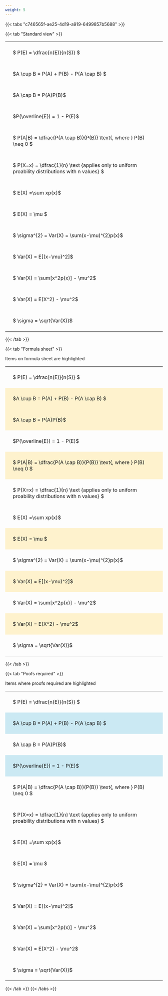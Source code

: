 ```yaml
---
weight: 5
---
```


{{< tabs "c746565f-ae25-4d19-a919-6499857b5688" >}}

{{< tab "Standard view" >}}

<style type="text/css">
#T_434e5 th.col_heading {
  text-align: left;
  font-size: 1em;
}
#T_434e5 td {
  text-align: left;
  font-size: 1em;
  padding: 1.5em;
}
</style>
<table id="T_434e5">
  <thead>
  </thead>
  <tbody>
    <tr>
      <td id="T_434e5_row0_col0" class="data row0 col0" >$ P(E) = \dfrac{n(E)}{n(S)} $</td>
    </tr>
    <tr>
      <td id="T_434e5_row1_col0" class="data row1 col0" >$A \cup B = P(A) + P(B) - P(A \cap B) $</td>
    </tr>
    <tr>
      <td id="T_434e5_row2_col0" class="data row2 col0" >$A \cap B  = P(A)P(B)$</td>
    </tr>
    <tr>
      <td id="T_434e5_row3_col0" class="data row3 col0" >$P(\overline{E}) = 1 - P(E)$</td>
    </tr>
    <tr>
      <td id="T_434e5_row4_col0" class="data row4 col0" >$ P(A|B) = \dfrac{P(A \cap B)}{P(B)} \text{, where } P(B) \neq 0 $</td>
    </tr>
    <tr>
      <td id="T_434e5_row5_col0" class="data row5 col0" >$ P(X=x) =  \dfrac{1}{n} 
\text {applies only to uniform proability distributions with n values} $</td>
    </tr>
    <tr>
      <td id="T_434e5_row6_col0" class="data row6 col0" >$ E(X) =\sum xp(x)$</td>
    </tr>
    <tr>
      <td id="T_434e5_row7_col0" class="data row7 col0" >$ E(X) = \mu $</td>
    </tr>
    <tr>
      <td id="T_434e5_row8_col0" class="data row8 col0" >$ \sigma^{2} = Var(X) = \sum(x-\mu)^{2}p(x)$</td>
    </tr>
    <tr>
      <td id="T_434e5_row9_col0" class="data row9 col0" >$ Var(X) = E[(x-\mu)^2]$</td>
    </tr>
    <tr>
      <td id="T_434e5_row10_col0" class="data row10 col0" >$ Var(X) = \sum[x^2p(x)] - \mu^2$</td>
    </tr>
    <tr>
      <td id="T_434e5_row11_col0" class="data row11 col0" >$ Var(X) = E(X^2) - \mu^2$</td>
    </tr>
    <tr>
      <td id="T_434e5_row12_col0" class="data row12 col0" >$ \sigma = \sqrt{Var(X)}$</td>
    </tr>
  </tbody>
</table>
{{< /tab >}}

{{< tab "Formula sheet" >}}

Items on formula sheet are highlighted 
<br>
<style type="text/css">
#T_b203a th.col_heading {
  text-align: left;
  font-size: 1em;
}
#T_b203a td {
  text-align: left;
  font-size: 1em;
  padding: 1.5em;
}
#T_b203a_row0_col0, #T_b203a_row3_col0, #T_b203a_row5_col0, #T_b203a_row6_col0, #T_b203a_row8_col0, #T_b203a_row10_col0, #T_b203a_row12_col0 {
  background-color: rgba(0,0,0,0);
}
#T_b203a_row1_col0, #T_b203a_row2_col0, #T_b203a_row4_col0, #T_b203a_row7_col0, #T_b203a_row9_col0, #T_b203a_row11_col0 {
  background-color: rgba(255,194,10, 0.2);
}
</style>
<table id="T_b203a">
  <thead>
  </thead>
  <tbody>
    <tr>
      <td id="T_b203a_row0_col0" class="data row0 col0" >$ P(E) = \dfrac{n(E)}{n(S)} $</td>
    </tr>
    <tr>
      <td id="T_b203a_row1_col0" class="data row1 col0" >$A \cup B = P(A) + P(B) - P(A \cap B) $</td>
    </tr>
    <tr>
      <td id="T_b203a_row2_col0" class="data row2 col0" >$A \cap B  = P(A)P(B)$</td>
    </tr>
    <tr>
      <td id="T_b203a_row3_col0" class="data row3 col0" >$P(\overline{E}) = 1 - P(E)$</td>
    </tr>
    <tr>
      <td id="T_b203a_row4_col0" class="data row4 col0" >$ P(A|B) = \dfrac{P(A \cap B)}{P(B)} \text{, where } P(B) \neq 0 $</td>
    </tr>
    <tr>
      <td id="T_b203a_row5_col0" class="data row5 col0" >$ P(X=x) =  \dfrac{1}{n} 
\text {applies only to uniform proability distributions with n values} $</td>
    </tr>
    <tr>
      <td id="T_b203a_row6_col0" class="data row6 col0" >$ E(X) =\sum xp(x)$</td>
    </tr>
    <tr>
      <td id="T_b203a_row7_col0" class="data row7 col0" >$ E(X) = \mu $</td>
    </tr>
    <tr>
      <td id="T_b203a_row8_col0" class="data row8 col0" >$ \sigma^{2} = Var(X) = \sum(x-\mu)^{2}p(x)$</td>
    </tr>
    <tr>
      <td id="T_b203a_row9_col0" class="data row9 col0" >$ Var(X) = E[(x-\mu)^2]$</td>
    </tr>
    <tr>
      <td id="T_b203a_row10_col0" class="data row10 col0" >$ Var(X) = \sum[x^2p(x)] - \mu^2$</td>
    </tr>
    <tr>
      <td id="T_b203a_row11_col0" class="data row11 col0" >$ Var(X) = E(X^2) - \mu^2$</td>
    </tr>
    <tr>
      <td id="T_b203a_row12_col0" class="data row12 col0" >$ \sigma = \sqrt{Var(X)}$</td>
    </tr>
  </tbody>
</table>
{{< /tab >}}

{{< tab "Poofs required" >}}

Items where proofs required are highlighted 
<br>
<style type="text/css">
#T_41e85 th.col_heading {
  text-align: left;
  font-size: 1em;
}
#T_41e85 td {
  text-align: left;
  font-size: 1em;
  padding: 1.5em;
}
#T_41e85_row0_col0, #T_41e85_row2_col0, #T_41e85_row4_col0, #T_41e85_row5_col0, #T_41e85_row6_col0, #T_41e85_row7_col0, #T_41e85_row8_col0, #T_41e85_row9_col0, #T_41e85_row10_col0, #T_41e85_row11_col0, #T_41e85_row12_col0 {
  background-color: rgba(0,0,0,0);
}
#T_41e85_row1_col0, #T_41e85_row3_col0 {
  background-color: rgba(0,150,200, 0.2);
}
</style>
<table id="T_41e85">
  <thead>
  </thead>
  <tbody>
    <tr>
      <td id="T_41e85_row0_col0" class="data row0 col0" >$ P(E) = \dfrac{n(E)}{n(S)} $</td>
    </tr>
    <tr>
      <td id="T_41e85_row1_col0" class="data row1 col0" >$A \cup B = P(A) + P(B) - P(A \cap B) $</td>
    </tr>
    <tr>
      <td id="T_41e85_row2_col0" class="data row2 col0" >$A \cap B  = P(A)P(B)$</td>
    </tr>
    <tr>
      <td id="T_41e85_row3_col0" class="data row3 col0" >$P(\overline{E}) = 1 - P(E)$</td>
    </tr>
    <tr>
      <td id="T_41e85_row4_col0" class="data row4 col0" >$ P(A|B) = \dfrac{P(A \cap B)}{P(B)} \text{, where } P(B) \neq 0 $</td>
    </tr>
    <tr>
      <td id="T_41e85_row5_col0" class="data row5 col0" >$ P(X=x) =  \dfrac{1}{n} 
\text {applies only to uniform proability distributions with n values} $</td>
    </tr>
    <tr>
      <td id="T_41e85_row6_col0" class="data row6 col0" >$ E(X) =\sum xp(x)$</td>
    </tr>
    <tr>
      <td id="T_41e85_row7_col0" class="data row7 col0" >$ E(X) = \mu $</td>
    </tr>
    <tr>
      <td id="T_41e85_row8_col0" class="data row8 col0" >$ \sigma^{2} = Var(X) = \sum(x-\mu)^{2}p(x)$</td>
    </tr>
    <tr>
      <td id="T_41e85_row9_col0" class="data row9 col0" >$ Var(X) = E[(x-\mu)^2]$</td>
    </tr>
    <tr>
      <td id="T_41e85_row10_col0" class="data row10 col0" >$ Var(X) = \sum[x^2p(x)] - \mu^2$</td>
    </tr>
    <tr>
      <td id="T_41e85_row11_col0" class="data row11 col0" >$ Var(X) = E(X^2) - \mu^2$</td>
    </tr>
    <tr>
      <td id="T_41e85_row12_col0" class="data row12 col0" >$ \sigma = \sqrt{Var(X)}$</td>
    </tr>
  </tbody>
</table>
{{< /tab >}}
{{< /tabs >}}